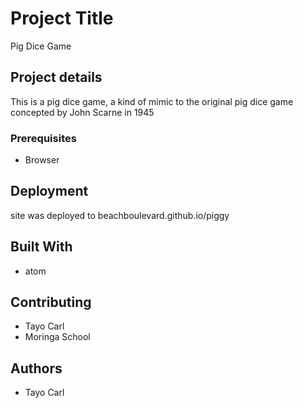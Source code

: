 # Project Title

Pig Dice Game

## Project details

This is a pig dice game, a kind of mimic to the original pig dice game concepted by  John Scarne in 1945

### Prerequisites

* Browser


## Deployment

site was deployed to beachboulevard.github.io/piggy

## Built With

* atom


## Contributing

* Tayo Carl
* Moringa School

## Authors

* Tayo Carl



